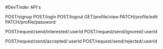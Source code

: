 #DevTinder API's

POST/signup
POST/login
POST/logout
GET/profile/view
PATCH/profile/edit
PATCH/profile/password

POST/request/send/interested/:userId
POST/request/send/ignored/:userId

POST/request/send/accepted/:userId
POST/request/send/rejected/:userId
